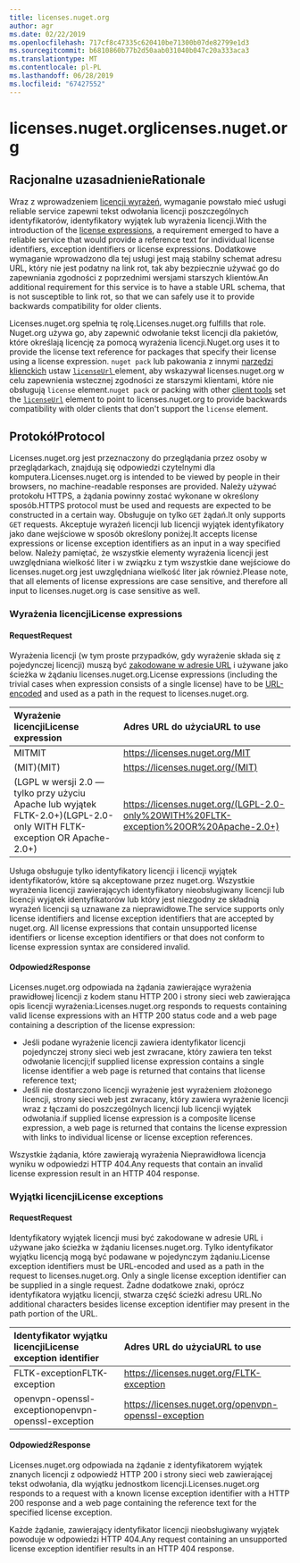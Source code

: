 ```yaml
---
title: licenses.nuget.org
author: agr
ms.date: 02/22/2019
ms.openlocfilehash: 717cf8c47335c620410be71300b07de82799e1d3
ms.sourcegitcommit: b6810860b77b2d50aab031040b047c20a333aca3
ms.translationtype: MT
ms.contentlocale: pl-PL
ms.lasthandoff: 06/28/2019
ms.locfileid: "67427552"
---
```

# <a name="licensesnugetorg"></a><span data-ttu-id="6b519-102">licenses.nuget.org</span><span class="sxs-lookup"><span data-stu-id="6b519-102">licenses.nuget.org</span></span>

## <a name="rationale"></a><span data-ttu-id="6b519-103">Racjonalne uzasadnienie</span><span class="sxs-lookup"><span data-stu-id="6b519-103">Rationale</span></span>

<span data-ttu-id="6b519-104">Wraz z wprowadzeniem [licencji wyrażeń](../reference/nuspec.md#license), wymaganie powstało mieć usługi reliable service zapewni tekst odwołania licencji poszczególnych identyfikatorów, identyfikatory wyjątek lub wyrażenia licencji.</span><span class="sxs-lookup"><span data-stu-id="6b519-104">With the introduction of the [license expressions](../reference/nuspec.md#license), a requirement emerged to have a reliable service that would provide a reference text for individual license identifiers, exception identifiers or license expressions.</span></span>
<span data-ttu-id="6b519-105">Dodatkowe wymaganie wprowadzono dla tej usługi jest mają stabilny schemat adresu URL, który nie jest podatny na link rot, tak aby bezpiecznie używać go do zapewniania zgodności z poprzednimi wersjami starszych klientów.</span><span class="sxs-lookup"><span data-stu-id="6b519-105">An additional requirement for this service is to have a stable URL schema, that is not susceptible to link rot, so that we can safely use it to provide backwards compatibility for older clients.</span></span>

<span data-ttu-id="6b519-106">Licenses.nuget.org spełnia tę rolę.</span><span class="sxs-lookup"><span data-stu-id="6b519-106">Licenses.nuget.org fulfills that role.</span></span> <span data-ttu-id="6b519-107">Nuget.org używa go, aby zapewnić odwołanie tekst licencji dla pakietów, które określają licencję za pomocą wyrażenia licencji.</span><span class="sxs-lookup"><span data-stu-id="6b519-107">Nuget.org uses it to provide the license text reference for packages that specify their license using a license expression.</span></span> <span data-ttu-id="6b519-108">`nuget pack` lub pakowania z innymi [narzędzi klienckich](../install-nuget-client-tools.md) ustaw [ `licenseUrl` ](../reference/nuspec.md#licenseurl) element, aby wskazywał licenses.nuget.org w celu zapewnienia wstecznej zgodności ze starszymi klientami, które nie obsługują `license` element.</span><span class="sxs-lookup"><span data-stu-id="6b519-108">`nuget pack` or packing with other [client tools](../install-nuget-client-tools.md) set the [`licenseUrl`](../reference/nuspec.md#licenseurl) element to point to licenses.nuget.org to provide backwards compatibility with older clients that don't support the `license` element.</span></span>

## <a name="protocol"></a><span data-ttu-id="6b519-109">Protokół</span><span class="sxs-lookup"><span data-stu-id="6b519-109">Protocol</span></span>

<span data-ttu-id="6b519-110">Licenses.nuget.org jest przeznaczony do przeglądania przez osoby w przeglądarkach, znajdują się odpowiedzi czytelnymi dla komputera.</span><span class="sxs-lookup"><span data-stu-id="6b519-110">Licenses.nuget.org is intended to be viewed by people in their browsers, no machine-readable responses are provided.</span></span>
<span data-ttu-id="6b519-111">Należy używać protokołu HTTPS, a żądania powinny zostać wykonane w określony sposób.</span><span class="sxs-lookup"><span data-stu-id="6b519-111">HTTPS protocol must be used and requests are expected to be constructed in a certain way.</span></span> <span data-ttu-id="6b519-112">Obsługuje on tylko `GET` żądań.</span><span class="sxs-lookup"><span data-stu-id="6b519-112">It only supports `GET` requests.</span></span>
<span data-ttu-id="6b519-113">Akceptuje wyrażeń licencji lub licencji wyjątek identyfikatory jako dane wejściowe w sposób określony poniżej.</span><span class="sxs-lookup"><span data-stu-id="6b519-113">It accepts license expressions or license exception identifiers as an input in a way specified below.</span></span> <span data-ttu-id="6b519-114">Należy pamiętać, że wszystkie elementy wyrażenia licencji jest uwzględniana wielkość liter i w związku z tym wszystkie dane wejściowe do licenses.nuget.org jest uwzględniana wielkość liter jak również.</span><span class="sxs-lookup"><span data-stu-id="6b519-114">Please note, that all elements of license expressions are case sensitive, and therefore all input to licenses.nuget.org is case sensitive as well.</span></span>

### <a name="license-expressions"></a><span data-ttu-id="6b519-115">Wyrażenia licencji</span><span class="sxs-lookup"><span data-stu-id="6b519-115">License expressions</span></span>

#### <a name="request"></a><span data-ttu-id="6b519-116">Request</span><span class="sxs-lookup"><span data-stu-id="6b519-116">Request</span></span>

<span data-ttu-id="6b519-117">Wyrażenia licencji (w tym proste przypadków, gdy wyrażenie składa się z pojedynczej licencji) muszą być [zakodowane w adresie URL](https://tools.ietf.org/html/rfc3986#section-2.1) i używane jako ścieżka w żądaniu licenses.nuget.org.</span><span class="sxs-lookup"><span data-stu-id="6b519-117">License expressions (including the trivial cases when expression consists of a single license) have to be [URL-encoded](https://tools.ietf.org/html/rfc3986#section-2.1) and used as a path in the request to licenses.nuget.org.</span></span>

| <span data-ttu-id="6b519-118">Wyrażenie licencji</span><span class="sxs-lookup"><span data-stu-id="6b519-118">License expression</span></span> | <span data-ttu-id="6b519-119">Adres URL do użycia</span><span class="sxs-lookup"><span data-stu-id="6b519-119">URL to use</span></span> |
|:---|:---|
| <span data-ttu-id="6b519-120">MIT</span><span class="sxs-lookup"><span data-stu-id="6b519-120">MIT</span></span>                                                | <https://licenses.nuget.org/MIT> |
| <span data-ttu-id="6b519-121">(MIT)</span><span class="sxs-lookup"><span data-stu-id="6b519-121">(MIT)</span></span>                                              | <https://licenses.nuget.org/(MIT)> |
| <span data-ttu-id="6b519-122">(LGPL w wersji 2.0 — tylko przy użyciu Apache lub wyjątek FLTK-2.0+)</span><span class="sxs-lookup"><span data-stu-id="6b519-122">(LGPL-2.0-only WITH FLTK-exception OR Apache-2.0+)</span></span> | <https://licenses.nuget.org/(LGPL-2.0-only%20WITH%20FLTK-exception%20OR%20Apache-2.0+)> |

<span data-ttu-id="6b519-123">Usługa obsługuje tylko identyfikatory licencji i licencji wyjątek identyfikatorów, które są akceptowane przez nuget.org. Wszystkie wyrażenia licencji zawierających identyfikatory nieobsługiwany licencji lub licencji wyjątek identyfikatorów lub który jest niezgodny ze składnią wyrażeń licencji są uznawane za nieprawidłowe.</span><span class="sxs-lookup"><span data-stu-id="6b519-123">The service supports only license identifiers and license exception identifiers that are accepted by nuget.org. All license expressions that contain unsupported license identifiers or license exception identifiers or that does not conform to license expression syntax are considered invalid.</span></span>

#### <a name="response"></a><span data-ttu-id="6b519-124">Odpowiedź</span><span class="sxs-lookup"><span data-stu-id="6b519-124">Response</span></span>

<span data-ttu-id="6b519-125">Licenses.nuget.org odpowiada na żądania zawierające wyrażenia prawidłowej licencji z kodem stanu HTTP 200 i strony sieci web zawierająca opis licencji wyrażenia:</span><span class="sxs-lookup"><span data-stu-id="6b519-125">Licenses.nuget.org responds to requests containing valid license expressions with an HTTP 200 status code and a web page containing a description of the license expression:</span></span>

* <span data-ttu-id="6b519-126">Jeśli podane wyrażenie licencji zawiera identyfikator licencji pojedynczej strony sieci web jest zwracane, który zawiera ten tekst odwołanie licencji;</span><span class="sxs-lookup"><span data-stu-id="6b519-126">if supplied license expression contains a single license identifier a web page is returned that contains that license reference text;</span></span>
* <span data-ttu-id="6b519-127">Jeśli nie dostarczono licencji wyrażenie jest wyrażeniem złożonego licencji, strony sieci web jest zwracany, który zawiera wyrażenie licencji wraz z łączami do poszczególnych licencji lub licencji wyjątek odwołania.</span><span class="sxs-lookup"><span data-stu-id="6b519-127">if supplied license expression is a composite license expression, a web page is returned that contains the license expression with links to individual license or license exception references.</span></span>

<span data-ttu-id="6b519-128">Wszystkie żądania, które zawierają wyrażenia Nieprawidłowa licencja wyniku w odpowiedzi HTTP 404.</span><span class="sxs-lookup"><span data-stu-id="6b519-128">Any requests that contain an invalid license expression result in an HTTP 404 response.</span></span>

### <a name="license-exceptions"></a><span data-ttu-id="6b519-129">Wyjątki licencji</span><span class="sxs-lookup"><span data-stu-id="6b519-129">License exceptions</span></span>

#### <a name="request"></a><span data-ttu-id="6b519-130">Request</span><span class="sxs-lookup"><span data-stu-id="6b519-130">Request</span></span>

<span data-ttu-id="6b519-131">Identyfikatory wyjątek licencji musi być zakodowane w adresie URL i używane jako ścieżka w żądaniu licenses.nuget.org. Tylko identyfikator wyjątku licencją mogą być podawane w pojedynczym żądaniu.</span><span class="sxs-lookup"><span data-stu-id="6b519-131">License exception identifiers must be URL-encoded and used as a path in the request to licenses.nuget.org. Only a single license exception identifier can be supplied in a single request.</span></span> <span data-ttu-id="6b519-132">Żadne dodatkowe znaki, oprócz identyfikatora wyjątku licencji, stwarza część ścieżki adresu URL.</span><span class="sxs-lookup"><span data-stu-id="6b519-132">No additional characters besides license exception identifier may present in the path portion of the URL.</span></span>

| <span data-ttu-id="6b519-133">Identyfikator wyjątku licencji</span><span class="sxs-lookup"><span data-stu-id="6b519-133">License exception identifier</span></span> | <span data-ttu-id="6b519-134">Adres URL do użycia</span><span class="sxs-lookup"><span data-stu-id="6b519-134">URL to use</span></span> |
|:---|:---|
|<span data-ttu-id="6b519-135">FLTK-exception</span><span class="sxs-lookup"><span data-stu-id="6b519-135">FLTK-exception</span></span>            | <https://licenses.nuget.org/FLTK-exception> |
|<span data-ttu-id="6b519-136">openvpn-openssl-exception</span><span class="sxs-lookup"><span data-stu-id="6b519-136">openvpn-openssl-exception</span></span> | <https://licenses.nuget.org/openvpn-openssl-exception> |

#### <a name="response"></a><span data-ttu-id="6b519-137">Odpowiedź</span><span class="sxs-lookup"><span data-stu-id="6b519-137">Response</span></span>

<span data-ttu-id="6b519-138">Licenses.nuget.org odpowiada na żądanie z identyfikatorem wyjątek znanych licencji z odpowiedź HTTP 200 i strony sieci web zawierającej tekst odwołania, dla wyjątku jednostkom licencji.</span><span class="sxs-lookup"><span data-stu-id="6b519-138">Licenses.nuget.org responds to a request with a known license exception identifier with a HTTP 200 response and a web page containing the reference text for the specified license exception.</span></span>

<span data-ttu-id="6b519-139">Każde żądanie, zawierający identyfikator licencji nieobsługiwany wyjątek powoduje w odpowiedzi HTTP 404.</span><span class="sxs-lookup"><span data-stu-id="6b519-139">Any request containing an unsupported license exception identifier results in an HTTP 404 response.</span></span>